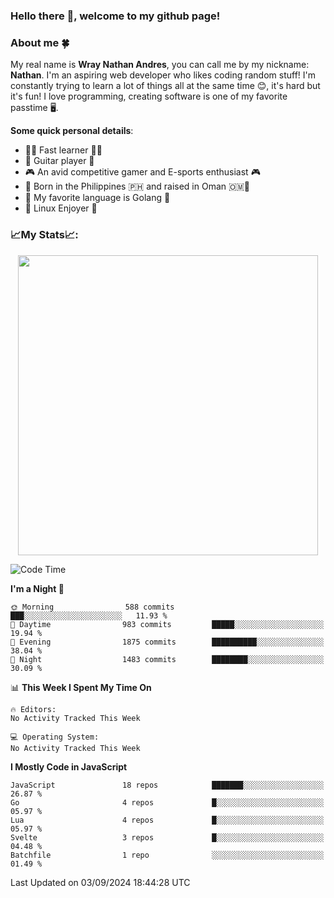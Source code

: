 ### **Hello there 👋, welcome to my github page!**

### **About me 🍀**

My real name is **Wray Nathan Andres**, you can call me by my nickname: **Nathan**. I'm an aspiring web developer who likes coding random stuff! I'm constantly trying to learn a lot of things all at the same time 😊, it's hard but it's fun! I love programming, creating software is one of my favorite passtime 🖥️.

<!-- <img src="https://pbs.twimg.com/media/FYEVH6GaAAE064l?format=jpg&name=medium" width="425" height="215" align="right" /> -->

**Some quick personal details**:

- 🚗💨 Fast learner 🚗💨
- 🎸 Guitar player 🎸
- 🎮 An avid competitive gamer and E-sports enthusiast 🎮
- 🐤 Born in the Philippines 🇵🇭 and raised in Oman 🇴🇲🐤
- 🦦 My favorite language is Golang 🦦
- 🐧 Linux Enjoyer 🐧

### **📈My Stats📈:**

<div style="display: flex; justify-content: center;">
    <img src="https://github-readme-stats.vercel.app/api?username=Ethea2&show_icons=true&count_private=true&theme=midnight-purple&hide_border=true" width="480"/>
    <!-- <img src="https://streak-stats.demolab.com?user=Ethea2&theme=midnight-purple&hide_border=true"/> -->
</div>

<!-- ### **⏲️This week I spent my time on⏲️:** -->
<!---->
<!-- ![Ethea's Waka Stats](https://github-readme-stats.vercel.app/api/wakatime?username=Ethea2&theme=midnight-purple&count_private=true&layout=compact) -->

<!--START_SECTION:waka-->
![Code Time](http://img.shields.io/badge/Code%20Time-608%20hrs%2012%20mins-blue)

**I'm a Night 🦉** 

```text
🌞 Morning                588 commits         ███░░░░░░░░░░░░░░░░░░░░░░   11.93 % 
🌆 Daytime                983 commits         █████░░░░░░░░░░░░░░░░░░░░   19.94 % 
🌃 Evening                1875 commits        ██████████░░░░░░░░░░░░░░░   38.04 % 
🌙 Night                  1483 commits        ████████░░░░░░░░░░░░░░░░░   30.09 % 
```


📊 **This Week I Spent My Time On** 

```text
🔥 Editors: 
No Activity Tracked This Week

💻 Operating System: 
No Activity Tracked This Week
```

**I Mostly Code in JavaScript** 

```text
JavaScript               18 repos            ███████░░░░░░░░░░░░░░░░░░   26.87 % 
Go                       4 repos             █░░░░░░░░░░░░░░░░░░░░░░░░   05.97 % 
Lua                      4 repos             █░░░░░░░░░░░░░░░░░░░░░░░░   05.97 % 
Svelte                   3 repos             █░░░░░░░░░░░░░░░░░░░░░░░░   04.48 % 
Batchfile                1 repo              ░░░░░░░░░░░░░░░░░░░░░░░░░   01.49 % 
```




 Last Updated on 03/09/2024 18:44:28 UTC
<!--END_SECTION:waka-->
